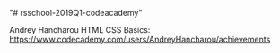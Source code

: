 "# rsschool-2019Q1-codeacademy" 

Andrey Hancharou
HTML CSS Basics: https://www.codecademy.com/users/AndreyHancharou/achievements